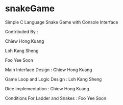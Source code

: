 # snakeGame
Simple C Language Snake Game with Console Interface

Contributed By : 

Chiew Hong Kuang

Loh Kang Sheng

Foo Yee Soon

Main Interface Design : Chiew Hong Kuang

Game Loop and Logic Design : Loh Kang Sheng

Dice Implementation : Chiew Hong Kuang

Conditions For Ladder and Snakes : Foo Yee Soon